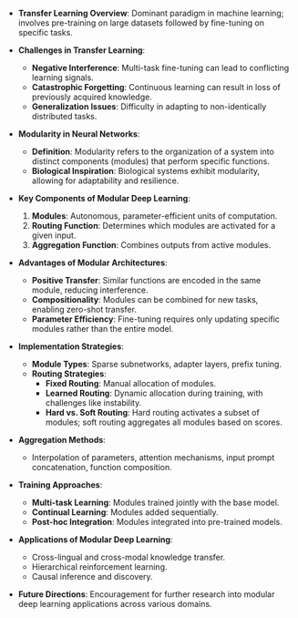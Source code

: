 - **Transfer Learning Overview**: Dominant paradigm in machine learning; involves pre-training on large datasets followed by fine-tuning on specific tasks.
  
- **Challenges in Transfer Learning**:
  - **Negative Interference**: Multi-task fine-tuning can lead to conflicting learning signals.
  - **Catastrophic Forgetting**: Continuous learning can result in loss of previously acquired knowledge.
  - **Generalization Issues**: Difficulty in adapting to non-identically distributed tasks.

- **Modularity in Neural Networks**:
  - **Definition**: Modularity refers to the organization of a system into distinct components (modules) that perform specific functions.
  - **Biological Inspiration**: Biological systems exhibit modularity, allowing for adaptability and resilience.

- **Key Components of Modular Deep Learning**:
  1. **Modules**: Autonomous, parameter-efficient units of computation.
  2. **Routing Function**: Determines which modules are activated for a given input.
  3. **Aggregation Function**: Combines outputs from active modules.

- **Advantages of Modular Architectures**:
  - **Positive Transfer**: Similar functions are encoded in the same module, reducing interference.
  - **Compositionality**: Modules can be combined for new tasks, enabling zero-shot transfer.
  - **Parameter Efficiency**: Fine-tuning requires only updating specific modules rather than the entire model.

- **Implementation Strategies**:
  - **Module Types**: Sparse subnetworks, adapter layers, prefix tuning.
  - **Routing Strategies**:
    - **Fixed Routing**: Manual allocation of modules.
    - **Learned Routing**: Dynamic allocation during training, with challenges like instability.
    - **Hard vs. Soft Routing**: Hard routing activates a subset of modules; soft routing aggregates all modules based on scores.

- **Aggregation Methods**: 
  - Interpolation of parameters, attention mechanisms, input prompt concatenation, function composition.

- **Training Approaches**:
  - **Multi-task Learning**: Modules trained jointly with the base model.
  - **Continual Learning**: Modules added sequentially.
  - **Post-hoc Integration**: Modules integrated into pre-trained models.

- **Applications of Modular Deep Learning**:
  - Cross-lingual and cross-modal knowledge transfer.
  - Hierarchical reinforcement learning.
  - Causal inference and discovery.

- **Future Directions**: Encouragement for further research into modular deep learning applications across various domains.